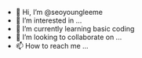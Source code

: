 - 👋 Hi, I’m @seoyoungleeme
- 👀 I’m interested in ...
- 🌱 I’m currently learning basic coding 
- 💞️ I’m looking to collaborate on ...
- 📫 How to reach me ...

<!---
seoyoungleeme/seoyoungleeme is a ✨ special ✨ repository because its `README.md` (this file) appears on your GitHub profile.
You can click the Preview link to take a look at your changes.
--->
